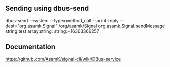## Sending using dbus-send

dbus-send --system --type=method_call --print-reply --dest="org.asamk.Signal" /org/asamk/Signal org.asamk.Signal.sendMessage string:test array:string: string:+16303366257

## Documentation

https://github.com/AsamK/signal-cli/wiki/DBus-service
